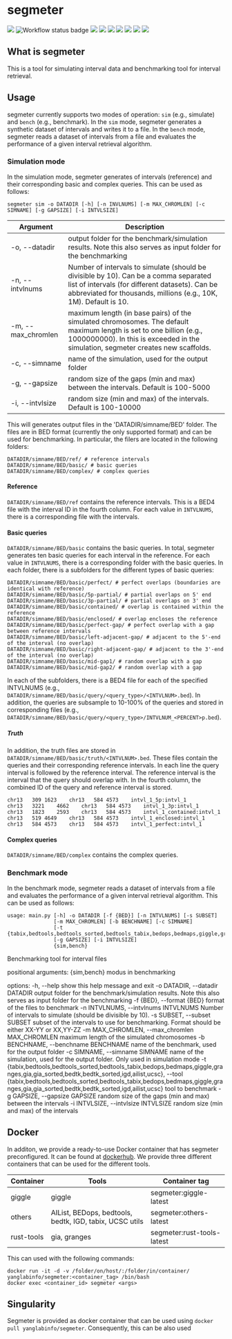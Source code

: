 <div align="left">
    <h1>segmeter</h1>
    <img src="https://img.shields.io/github/v/release/ylab-hi/segmeter">
    <img src="https://github.com/ylab-hi/ScanNeo2/actions/workflows/linting.yml/badge.svg" alt="Workflow status badge">
    <img src="https://img.shields.io/badge/License-MIT-yellow.svg">
    <img src="https://img.shields.io/github/downloads/ylab-hi/segmeter/total.svg">
    <img src="https://img.shields.io/github/contributors/ylab-hi/segmeter">
    <img src="https://img.shields.io/github/last-commit/ylab-hi/segmeter">
    <img src="https://img.shields.io/github/commits-since/ylab-hi/segmeter/latest">
    <img src="https://img.shields.io/github/stars/ylab-hi/segmeter?style=social">
    <img src="https://img.shields.io/github/forks/ylab-hi/segmeter?style=social">
</div>

## What is segmeter

This is a tool for simulating interval data and benchmarking tool for interval retrieval.

## Usage

segmeter currently supports two modes of operation: `sim` (e.g., simulate) and `bench` (e.g., benchmark).
In the `sim` mode, segmeter generates a synthetic dataset of intervals and writes it to a file. In the `bench` mode,
segmeter reads a dataset of intervals from a file and evaluates the performance of a given interval retrieval algorithm.

### Simulation mode

In the simulation mode, segmeter generates of intervals (reference) and their corresponding basic and complex queries. This can be used as follows:

```
segmeter sim -o DATADIR [-h] [-n INVLNUMS] [-m MAX_CHROMLEN] [-c SIMNAME] [-g GAPSIZE] [-i INTVLSIZE]

```

| Argument | Description |
| -------- | ----------- |
| -o, --datadir | output folder for the benchmark/simulation results. Note this also serves as input folder for the benchmarking |
| -n, --intvlnums | Number of intervals to simulate (should be divisible by 10). Can be a comma separated list of intervals (for different datasets). Can be abbreviated for thousands, millions (e.g., 10K, 1M). Default is 10.|
| -m, --max_chromlen | maximum length (in base pairs) of the simulated chromosomes. The default maximum length is set to one billion (e.g., 1000000000). In this is exceeded in the simulation, segmeter creates new scaffolds. |
| -c, --simname | name of the simulation, used for the output folder |
| -g, --gapsize | random size of the gaps (min and max) between the intervals. Default is 100-5000 |
| -i, --intvlsize | random size (min and max) of the intervals. Default is 100-10000 |

This will generates output files in the 'DATADIR/simname/BED' folder. The files are in BED format (currently the only supported format) and can be used for benchmarking. In particular, the filers are located in the following folders:

```
DATADIR/simname/BED/ref/ # reference intervals
DATADIR/simname/BED/basic/ # basic queries
DATADIR/simname/BED/complex/ # complex queries
```

#### Reference

`DATADIR/simname/BED/ref` contains the reference intervals. This is a BED4 file with the interval ID in the fourth column.
For each value in `INTVLNUMS`, there is a corresponding file with the intervals.

#### Basic queries

`DATADIR/simname/BED/basic` contains the basic queries. In total, segmeter generates ten basic queries for each interval in the reference.
For each value in `INTVLNUMS`, there is a corresponding folder with the basic queries. In each folder, there is a  subfolders for the different
types of basic queries:
```
DATADIR/simname/BED/basic/perfect/ # perfect overlaps (boundaries are identical with reference)
DATADIR/simname/BED/basic/5p-partial/ # partial overlaps on 5' end
DATADIR/simname/BED/basic/3p-partial/ # partial overlaps on 3' end
DATADIR/simname/BED/basic/contained/ # overlap is contained within the reference
DATADIR/simname/BED/basic/enclosed/ # overlap encloses the reference
DATADIR/simname/BED/basic/perfect-gap/ # perfect overlap with a gap between reference intervals
DATADIR/simname/BED/basic/left-adjacent-gap/ # adjacent to the 5'-end of the interval (no overlap)
DATADIR/simname/BED/basic/right-adjacent-gap/ # adjacent to the 3'-end of the interval (no overlap)
DATADIR/simname/BED/basic/mid-gap1/ # random overlap with a gap
DATADIR/simname/BED/basic/mid-gap2/ # random overlap with a gap
```

In each of the subfolders, there is a BED4 file for each of the specified INTVLNUMS (e.g., `DATADIR/simname/BED/basic/query/<query_type>/<INTVLNUM>.bed`).
In addition, the queries are subsample to 10-100% of the queries and stored in corresponding files (e.g., `DATADIR/simname/BED/basic/query/<query_type>/INTVLNUM_<PERCENT>p.bed`).

##### Truth

In addition, the truth files are stored in `DATADIR/simname/BED/basic/truth/<INTVLNUM>.bed`. These files contain the queries and their corresponding reference intervals. In each line
the query interval is followed by the reference interval. The reference interval is the interval that the query should overlap with. In the fourth column, the combined ID of the query and
reference interval is stored.

```
chr13	309	1623	chr13	584	4573	intvl_1_5p:intvl_1
chr13	3221	4662	chr13	584	4573	intvl_1_3p:intvl_1
chr13	1823	2593	chr13	584	4573	intvl_1_contained:intvl_1
chr13	519	4649	chr13	584	4573	intvl_1_enclosed:intvl_1
chr13	584	4573	chr13	584	4573	intvl_1_perfect:intvl_1
```

#### Complex queries

`DATADIR/simname/BED/complex` contains the complex queries.









### Benchmark mode

In the benchmark mode, segmeter reads a dataset of intervals from a file and evaluates the performance of a given interval retrieval algorithm. This can be used as follows:






```
usage: main.py [-h] -o DATADIR [-f {BED}] [-n INTVLNUMS] [-s SUBSET]
               [-m MAX_CHROMLEN] [-b BENCHNAME] [-c SIMNAME]
               [-t {tabix,bedtools,bedtools_sorted,bedtools_tabix,bedops,bedmaps,giggle,granges,gia,gia_sorted,bedtk,bedtk_sorted,igd,ailist,ucsc}]
               [-g GAPSIZE] [-i INTVLSIZE]
               {sim,bench}
```


Benchmarking tool for interval files

positional arguments:
  {sim,bench}           modus in benchmarking

options:
  -h, --help            show this help message and exit
  -o DATADIR, --datadir DATADIR
                        output folder for the benchmark/simulation results.
                        Note this also serves as input folder for the
                        benchmarking
  -f {BED}, --format {BED}
                        format of the files to benchmark
  -n INTVLNUMS, --intvlnums INTVLNUMS
                        Number of intervals to simulate (should be divisible
                        by 10).
  -s SUBSET, --subset SUBSET
                        subset of the intervals to use for benchmarking.
                        Format should be either XX-YY or XX,YY-ZZ
  -m MAX_CHROMLEN, --max_chromlen MAX_CHROMLEN
                        maximum length of the simulated chromosomes
  -b BENCHNAME, --benchname BENCHNAME
                        name of the benchmark, used for the output folder
  -c SIMNAME, --simname SIMNAME
                        name of the simulation, used for the output folder.
                        Only used in simulation mode
  -t {tabix,bedtools,bedtools_sorted,bedtools_tabix,bedops,bedmaps,giggle,granges,gia,gia_sorted,bedtk,bedtk_sorted,igd,ailist,ucsc}, --tool {tabix,bedtools,bedtools_sorted,bedtools_tabix,bedops,bedmaps,giggle,granges,gia,gia_sorted,bedtk,bedtk_sorted,igd,ailist,ucsc}
                        tool to benchmark
  -g GAPSIZE, --gapsize GAPSIZE
                        random size of the gaps (min and max) between the
                        intervals
  -i INTVLSIZE, --intvlsize INTVLSIZE
                        random size (min and max) of the intervals


## Docker

In additon, we provide a ready-to-use Docker container that has segmeter preconfigured. It can be found at [dockerhub](https://hub.docker.com/r/yanglabinfo/segmeter). We provide three different containers that can be used for the different tools.

| Container      | Tools      | Container tag |
| ------------- | ------------- | ------------- |
| giggle | giggle | segmeter:giggle-latest |
| others | AIList, BEDops, bedtools, bedtk, IGD, tabix, UCSC utils | segmeter:others-latest |
| rust-tools | gia, granges | segmeter:rust-tools-latest |

This can used with the following commands:
```
docker run -it -d -v /folder/on/host/:/folder/in/container/ yanglabinfo/segmeter:<container_tag> /bin/bash
docker exec <container_id> segmeter <args>
```


## Singularity

Segmeter is provided as docker container that can be used using `docker pull yanglabinfo/segmeter`. Consequently, this can be also used
